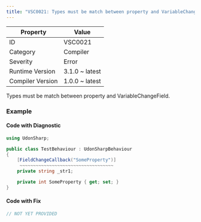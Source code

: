 ```yaml
---
title: "VSC0021: Types must be match between property and VariableChangeField"
---
```


| Property         | Value          |
| ---------------- | -------------- |
| ID               | VSC0021        |
| Category         | Compiler       |
| Severity         | Error          |
| Runtime Version  | 3.1.0 ~ latest |
| Compiler Version | 1.0.0 ~ latest |

Types must be match between property and VariableChangeField\.

### Example

#### Code with Diagnostic

```csharp
using UdonSharp;

public class TestBehaviour : UdonSharpBehaviour
{
    [FieldChangeCallback("SomeProperty")]
     ~~~~~~~~~~~~~~~~~~~~~~~~~~~~~~~~~~~
    private string _str1;

    private int SomeProperty { get; set; }
}
```

#### Code with Fix

```csharp
// NOT YET PROVIDED
```
